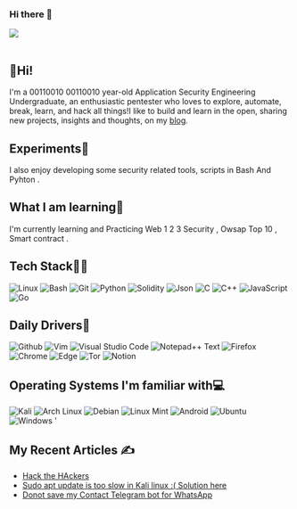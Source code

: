 ### Hi there 👋
![](/.github/banner.png)
<br>
<br>

## 👋Hi! 
I'm a 00110010 00110010 year-old Application Security  Engineering Undergraduate, an enthusiastic pentester  who loves to explore, automate, break, learn, and hack all things!I like to build and learn in the open, sharing new projects, insights and thoughts, on my [blog](https://raoshaab.medium.com/).


## Experiments🧪
I also enjoy developing some security related tools, scripts in Bash And Pyhton . 

## What I am learning📖
I'm currently learning and Practicing Web 1 2 3 Security , Owsap Top 10 , Smart contract .


## Tech Stack👨‍💻
![Linux](https://img.shields.io/badge/Linux-FCC624?style=for-the-badge&logo=linux&logoColor=black)
![Bash](https://img.shields.io/badge/GNU%20Bash-4EAA25?style=for-the-badge&logo=GNU%20Bash&logoColor=white)
![Git](https://img.shields.io/badge/GIT-E44C30?style=for-the-badge&logo=git&logoColor=white)
![Python](https://img.shields.io/badge/python-3670A0?style=for-the-badge&logo=python&logoColor=ffdd54)
![Solidity](https://img.shields.io/badge/Solidity-e6e6e6?style=for-the-badge&logo=solidity&logoColor=black)
![Json](https://img.shields.io/badge/json-5E5C5C?style=for-the-badge&logo=json&logoColor=white)
![C](https://img.shields.io/badge/C-00599C?style=for-the-badge&logo=c&logoColor=white)
![C++](https://img.shields.io/badge/c++-%2300599C.svg?style=for-the-badge&logo=c%2B%2B&logoColor=white)
![JavaScript](https://img.shields.io/badge/javascript-%23323330.svg?style=for-the-badge&logo=javascript&logoColor=%23F7DF1E)
![Go](https://img.shields.io/badge/Go-00ADD8?style=for-the-badge&logo=go&logoColor=white)


## Daily Drivers🧰

![Github](https://img.shields.io/badge/GitHub-100000?style=for-the-badge&logo=github&logoColor=white)
![Vim](https://img.shields.io/badge/VIM-%2311AB00.svg?style=for-the-badge&logo=vim&logoColor=white)
![Visual Studio Code](https://img.shields.io/badge/Visual%20Studio%20Code-0078d7.svg?style=for-the-badge&logo=visual-studio-code&logoColor=white)
![Notepad++ Text](https://img.shields.io/badge/Notepad++-100000?style=for-the-badge&logo=notepad++&color=Green)
![Firefox](https://img.shields.io/badge/Firefox_Browser-FF7139?style=for-the-badge&logo=Firefox-Browser&logoColor=white)
![Chrome](https://img.shields.io/badge/Google_chrome-4285F4?style=for-the-badge&logo=Google-chrome&logoColor=white)
![Edge](https://img.shields.io/badge/Microsoft_Edge-0078D7?style=for-the-badge&logo=Microsoft-edge&logoColor=white)
![Tor](https://img.shields.io/badge/Tor_Browser-7D4698?style=for-the-badge&logo=Tor-Browser&logoColor=white)
![Notion](https://img.shields.io/badge/Notion-000000?style=for-the-badge&logo=notion&logoColor=white)

## Operating Systems I'm familiar with💻
![Kali](https://img.shields.io/badge/Kali_Linux-557C94?style=for-the-badge&logo=kali-linux&logoColor=white)
![Arch Linux](https://img.shields.io/badge/Arch_Linux-1793D1?style=for-the-badge&logo=arch-linux&logoColor=white)
![Debian](https://img.shields.io/badge/Debian-A81D33?style=for-the-badge&logo=debian&logoColor=white)
![Linux Mint](https://img.shields.io/badge/Linux_Mint-87CF3E?style=for-the-badge&logo=linux-mint&logoColor=white)
![Android](https://img.shields.io/badge/Android-3DDC84?style=for-the-badge&logo=android&logoColor=white)
![Ubuntu](https://img.shields.io/badge/Ubuntu-E95420?style=for-the-badge&logo=ubuntu&logoColor=white)
![Windows](https://img.shields.io/badge/Windows-0078D6?style=for-the-badge&logo=windows&logoColor=white)
![]()'


## My Recent Articles ✍️
- [Hack the HAckers](https://raoshaab.medium.com/hack-the-hackers-7d4ffbc70858)
- [Sudo apt update is too slow in Kali linux :( Solution here](https://raoshaab.medium.com/sudo-apt-update-is-too-slow-in-kali-linux-solution-is-here-21ba737252a4)
- [Donot save my Contact Telegram bot for WhatsApp](https://raoshaab.medium.com/donot-save-my-contact-telegram-bot-for-whatsapp-9dc9c6690953)
